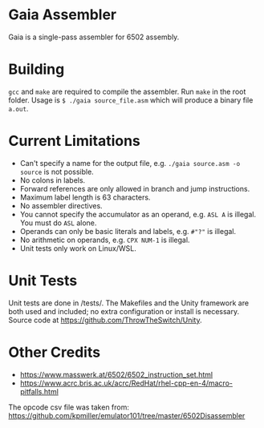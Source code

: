 # Gaia Assembler

Gaia is a single-pass assembler for 6502 assembly.

# Building

`gcc` and `make` are required to compile the assembler. Run `make` in the root
folder. Usage is `$ ./gaia source_file.asm` which will produce a binary file
`a.out`.

# Current Limitations

- Can't specify a name for the output file, e.g. `./gaia source.asm -o source`
is not possible.
- No colons in labels.
- Forward references are only allowed in branch and jump instructions.
- Maximum label length is 63 characters.
- No assembler directives.
- You cannot specify the accumulator as an operand, e.g. `ASL A` is illegal.
You must do `ASL` alone.
- Operands can only be basic literals and labels, e.g. `#"?"` is illegal.
- No arithmetic on operands, e.g. `CPX NUM-1` is illegal.
- Unit tests only work on Linux/WSL.

# Unit Tests

Unit tests are done in /tests/. The Makefiles and the Unity framework are both
used and included; no extra configuration or install is necessary. Source code
at https://github.com/ThrowTheSwitch/Unity.

# Other Credits

- https://www.masswerk.at/6502/6502_instruction_set.html
- https://www.acrc.bris.ac.uk/acrc/RedHat/rhel-cpp-en-4/macro-pitfalls.html

The opcode csv file was taken from:
https://github.com/kpmiller/emulator101/tree/master/6502Disassembler